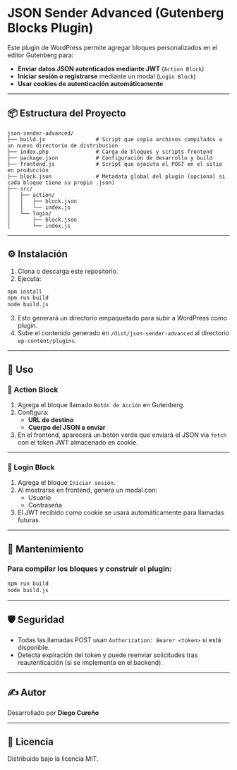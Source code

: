 # JSON Sender Advanced (Gutenberg Blocks Plugin)

Este plugin de WordPress permite agregar bloques personalizados en el editor Gutenberg para:

- **Enviar datos JSON autenticados mediante JWT** (`Action Block`)
- **Iniciar sesión o registrarse** mediante un modal (`Login Block`)
- **Usar cookies de autenticación automáticamente**

---

## 📦 Estructura del Proyecto

```
json-sender-advanced/
├── build.js                # Script que copia archivos compilados a un nuevo directorio de distribución
├── index.php               # Carga de bloques y scripts frontend
├── package.json            # Configuración de desarrollo y build
├── frontend.js             # Script que ejecuta el POST en el sitio en producción
├── block.json              # Metadata global del plugin (opcional si cada bloque tiene su propio .json)
├── src/
│   ├── action/
│   │   ├── block.json
│   │   └── index.js
│   └── login/
│       ├── block.json
│       └── index.js
```

---

## ⚙️ Instalación

1. Clona o descarga este repositorio.
2. Ejecuta:

```bash
npm install
npm run build
node build.js
```

3. Esto generará un directorio empaquetado para subir a WordPress como plugin.
4. Sube el contenido generado en `/dist/json-sender-advanced` al directorio `wp-content/plugins`.

---

## 🧩 Uso

### 🔘 Action Block

1. Agrega el bloque llamado `Botón de Acción` en Gutenberg.
2. Configura:
   - **URL de destino**
   - **Cuerpo del JSON a enviar**
3. En el frontend, aparecerá un botón verde que enviará el JSON vía `fetch` con el token JWT almacenado en cookie.

---

### 🔐 Login Block

1. Agrega el bloque `Iniciar sesión`.
2. Al mostrarse en frontend, genera un modal con:
   - Usuario
   - Contraseña
3. El JWT recibido como cookie se usará automáticamente para llamadas futuras.

---

## 🔄 Mantenimiento

### Para compilar los bloques y construir el plugin:
```bash
npm run build
node build.js
```

---

## 🛡️ Seguridad

- Todas las llamadas POST usan `Authorization: Bearer <token>` si está disponible.
- Detecta expiración del token y puede reenviar solicitudes tras reautenticación (si se implementa en el backend).

---

## ✍️ Autor

Desarrollado por **Diego Cureño**

---

## 📃 Licencia

Distribuido bajo la licencia MIT.
